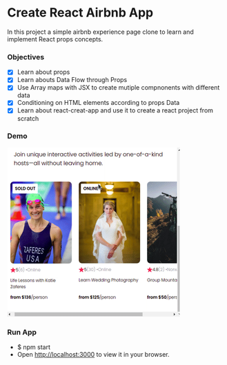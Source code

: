 # Create React Airbnb App

In this project a simple airbnb experience page clone to learn and implement React props concepts.

### Objectives

- [x] Learn about props
- [x] Learn abouts Data Flow through Props
- [x] Use Array maps with JSX to create mutiple compnonents with different data
- [x] Conditioning on HTML elements according to props Data
- [x] Learn about react-creat-app and use it to create a react project from scratch

### Demo
![demo](demo.gif "Demo")

### Run App
- $ npm start
- Open [http://localhost:3000](http://localhost:3000) to view it in your browser.

